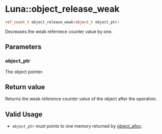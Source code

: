 # Luna::object_release_weak

```c++
ref_count_t object_release_weak(object_t object_ptr)
```

Decreases the weak refernece counter value by one. 



## Parameters
### object_ptr
The object pointer. 

## Return value
Returns the weak reference counter value of the object after the operation. 

## Valid Usage
* `object_ptr` must points to one memory returned by [object_alloc](group___runtime_object_1ga8ba411b5dc3e81b9d5c0283752e22b9e.md). 

